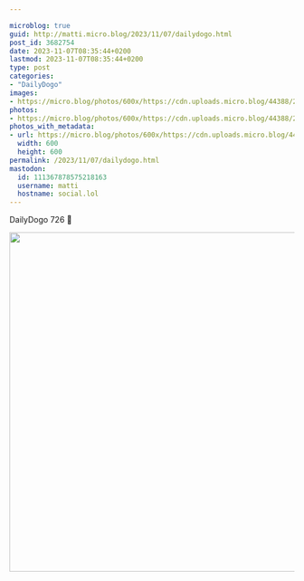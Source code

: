 ```yaml
---

microblog: true
guid: http://matti.micro.blog/2023/11/07/dailydogo.html
post_id: 3682754
date: 2023-11-07T08:35:44+0200
lastmod: 2023-11-07T08:35:44+0200
type: post
categories:
- "DailyDogo"
images:
- https://micro.blog/photos/600x/https://cdn.uploads.micro.blog/44388/2023/522c767dbbd44cc68a1a74e7604e40a4.jpg
photos:
- https://micro.blog/photos/600x/https://cdn.uploads.micro.blog/44388/2023/522c767dbbd44cc68a1a74e7604e40a4.jpg
photos_with_metadata:
- url: https://micro.blog/photos/600x/https://cdn.uploads.micro.blog/44388/2023/522c767dbbd44cc68a1a74e7604e40a4.jpg
  width: 600
  height: 600
permalink: /2023/11/07/dailydogo.html
mastodon:
  id: 111367878575218163
  username: matti
  hostname: social.lol
---
```

DailyDogo 726 🐶

<img src="https://micro.blog/photos/600x/https://blog.martin-haehnel.de/uploads/2023/522c767dbbd44cc68a1a74e7604e40a4.jpg" width="600" height="600" alt="" />
